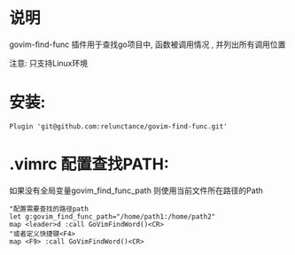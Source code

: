 # 说明
govim-find-func 插件用于查找go项目中, 函数被调用情况 , 并列出所有调用位置

注意: 只支持Linux环境


# 安装:

```
Plugin 'git@github.com:relunctance/govim-find-func.git'
```

# .vimrc 配置查找PATH:
如果没有全局变量govim_find_func_path 则使用当前文件所在路径的Path
```
"配置需要查找的路径path 
let g:govim_find_func_path="/home/path1:/home/path2"
map <leader>d :call GoVimFindWord()<CR>
"或者定义快捷键<F4>
map <F9> :call GoVimFindWord()<CR>
```

